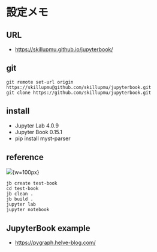 # 設定メモ

## URL
  - https://skillupmu.github.io/jupyterbook/


## git
``` 
git remote set-url origin https://skillupmu@github.com/skillupmu/jupyterbook.git
git clone https://github.com/skillupmu/jupyterbook.git
```


## install
 - Jupyter Lab 4.0.9
 - Jupyter Book 0.15.1
 - pip install myst-parser


## reference

![](https://jupyterbook.org/en/stable/_static/logo-wide.svg){w=100px}

``` 
jb create test-book
cd test-book
jb clean .
jb build .
jupyter lab
jupyter notebook
```

## JupyterBook example

 - https://pygraph.helve-blog.com/
